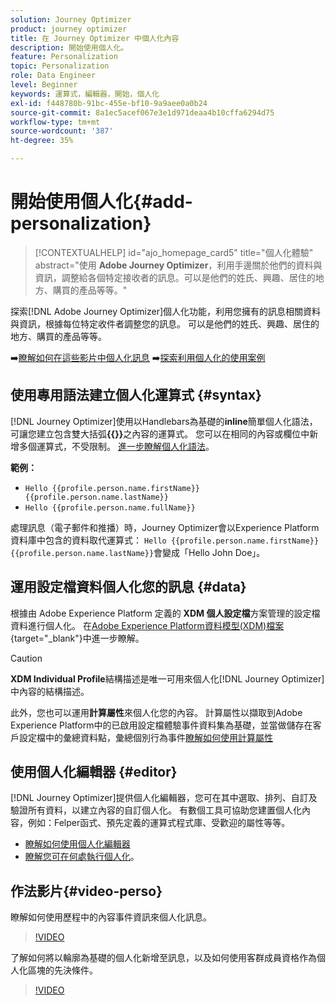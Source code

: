 ```yaml
---
solution: Journey Optimizer
product: journey optimizer
title: 在 Journey Optimizer 中個人化內容
description: 開始使用個人化。
feature: Personalization
topic: Personalization
role: Data Engineer
level: Beginner
keywords: 運算式，編輯器，開始，個人化
exl-id: f448780b-91bc-455e-bf10-9a9aee0a0b24
source-git-commit: 8a1ec5acef067e3e1d971deaa4b10cffa6294d75
workflow-type: tm+mt
source-wordcount: '387'
ht-degree: 35%

---
```


# 開始使用個人化{#add-personalization}

>[!CONTEXTUALHELP]
>id="ajo_homepage_card5"
>title="個人化體驗"
>abstract="使用 **Adobe Journey Optimizer**，利用手邊關於他們的資料與資訊，調整給各個特定接收者的訊息。可以是他們的姓氏、興趣、居住的地方、購買的產品等等。"

探索[!DNL Adobe Journey Optimizer]個人化功能，利用您擁有的訊息相關資料與資訊，根據每位特定收件者調整您的訊息。 可以是他們的姓氏、興趣、居住的地方、購買的產品等等。

➡️[瞭解如何在這些影片中個人化訊息](#video-perso)
➡️[探索利用個人化的使用案例](personalization-use-case.md)

## 使用專用語法建立個人化運算式 {#syntax}

[!DNL Journey Optimizer]使用以Handlebars為基礎的&#x200B;**inline**&#x200B;簡單個人化語法，可讓您建立包含雙大括弧&#x200B;**{{}}**&#x200B;之內容的運算式。 您可以在相同的內容或欄位中新增多個運算式，不受限制。 [進一步瞭解個人化語法](personalization-syntax.md)。

**範例：**

* `Hello {{profile.person.name.firstName}} {{profile.person.name.lastName}}`
* `Hello {{profile.person.name.fullName}}`

處理訊息（電子郵件和推播）時，Journey Optimizer會以Experience Platform資料庫中包含的資料取代運算式： `Hello {{profile.person.name.firstName}} {{profile.person.name.lastName}}`會變成「Hello John Doe」。

## 運用設定檔資料個人化您的訊息 {#data}

根據由 Adobe Experience Platform 定義的 **XDM 個人設定檔**&#x200B;方案管理的設定檔資料進行個人化。 在[Adobe Experience Platform資料模型(XDM)檔案](https://experienceleague.adobe.com/docs/experience-platform/xdm/home.html?lang=zh-Hant){target="_blank"}中進一步瞭解。

>[!CAUTION]
>**XDM Individual Profile**&#x200B;結構描述是唯一可用來個人化[!DNL Journey Optimizer]中內容的結構描述。

此外，您也可以運用&#x200B;**計算屬性**&#x200B;來個人化您的內容。 計算屬性以擷取到Adobe Experience Platform中的已啟用設定檔體驗事件資料集為基礎，並當做儲存在客戶設定檔中的彙總資料點，彙總個別行為事件[瞭解如何使用計算屬性](../audience/computed-attributes.md)

## 使用個人化編輯器 {#editor}

[!DNL Journey Optimizer]提供個人化編輯器，您可在其中選取、排列、自訂及驗證所有資料，以建立內容的自訂個人化。 有數個工具可協助您建置個人化內容，例如：Felper函式、預先定義的運算式程式庫、受歡迎的屬性等等。

* [瞭解如何使用個人化編輯器](personalization-build-expressions.md)
* [瞭解您可在何處執行個人化](personalization-contexts.md)。

## 作法影片{#video-perso}

瞭解如何使用歷程中的內容事件資訊來個人化訊息。

>[!VIDEO](https://video.tv.adobe.com/v/334165?quality=12)

了解如何將以輪廓為基礎的個人化新增至訊息，以及如何使用客群成員資格作為個人化區塊的先決條件。

>[!VIDEO](https://video.tv.adobe.com/v/334078?quality=12)

